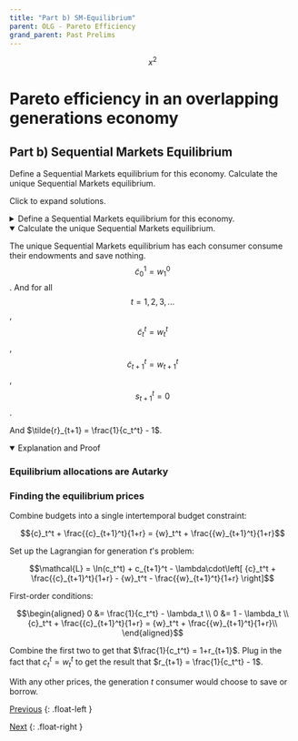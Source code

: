 ```yaml
---
title: "Part b) SM-Equilibrium" 
parent: OLG - Pareto Efficiency
grand_parent: Past Prelims
---
```



$$ x^2 \tag{Do tags even work?}$$

# Pareto efficiency in an overlapping generations economy

## Part b) Sequential Markets Equilibrium

Define a Sequential Markets equilibrium for this economy. 
Calculate the unique Sequential Markets equilibrium.

Click to expand solutions.

<details markdown="block"><summary>Define a Sequential Markets equilibrium for this economy.</summary>

A Sequential Markets Equilibrium consists of:

- a sequence of allocations: $$\{ (\tilde{c}^t_t, \tilde{c}^t_{t+1}, \tilde{s}_{t+1}) \}_{t=1}^\infty$$
- an allocation for generation $0$: $$\{ \tilde{c}_1^0 \}$$
- and a sequence of prices: $$\{ \tilde{r}_{t+1} \}_{t=1}^\infty$$

such that the following conditions are satisfied:

### Gen 0 Consumer Optimization:
Taking prices as given, consumer $0$ chooses $\tilde{c}_1^0$ to solve 

$$\max_{c_1^0} \; \ln c_1^0$$

*subject to the constraints:*

$$c_{1}^{0}\geq0 \mytag{Non-neg}$$

$$c_{1}^{0}\leq w_{1}^{0}  \mytag{Budget}$$


### Gen t Consumer Optimization:
Taking prices as given, each consumer $t,t=1,2,...$ chooses $(\tilde{c}^t_t, \tilde{c}^t_{t+1}, \tilde{s}_{t+1})$ to solve

$$\max_{c^t_t, c^t_{t+1}, s_{t+1}^t} \; \ln (c_t^t) + c_{t+1}^t$$

*subject to the constraints:*

$$c_{t}^{t}\geq0 \;\; c_{t+1}^{t}\geq0 \mytag{Non-neg}$$

$$c_{t}^{t}+s_{t+1}^{t}\leq w_{t}^{t}  \mytag{Budget Young}$$

$$c_{t+1}^{t} \leq w_{t}^{t+1} + (1+\tilde{r}_{t+1}) s_{t+1}^t  \mytag{Budget Old}$$


### Markets Clear: 
For all $t=1,2,...$:

$$\mytag{Goods MC}  \tilde{c}_t^{t-1} + \tilde{c}_t^t = w_t^{t-1} + w_t^t$$

$$\mytag{Credit MC}  \tilde{b}_t = 0$$


</details>








<details open markdown="block"><summary>Calculate the unique Sequential Markets equilibrium.</summary>


The unique Sequential Markets equilibrium has each consumer consume their endowments and save nothing. $$\tilde{c}_0^1 = w_1^0$$. And for all$$t=1,2,3,...$$, $$\tilde{c}_t^t = w_t^t$$, $$\tilde{c}_{t+1}^t = w_{t+1}^t$$, $$s_{t+1}^t = 0$$. 

And $\tilde{r}_{t+1} = \frac{1}{c_t^t} - 1$.

<details  open markdown="block"><summary>Explanation and Proof</summary>

### Equilibrium allocations are Autarky


### Finding the equilibrium prices

Combine budgets into a single intertemporal budget constraint:

$${c}_t^t + \frac{{c}_{t+1}^t}{1+r} = {w}_t^t + \frac{{w}_{t+1}^t}{1+r}$$

Set up the Lagrangian for generation $t$'s problem:

$$\mathcal{L} = \ln(c_t^t) + c_{t+1}^t - \lambda\cdot\left[ {c}_t^t + \frac{{c}_{t+1}^t}{1+r} - {w}_t^t - \frac{{w}_{t+1}^t}{1+r} \right]$$

First-order conditions:

$$\begin{aligned}
    0 &= \frac{1}{c_t^t} - \lambda_t \\
    0 &= 1 - \lambda_t  \\
    {c}_t^t + \frac{{c}_{t+1}^t}{1+r} = {w}_t^t + \frac{{w}_{t+1}^t}{1+r}\\
\end{aligned}$$

Combine the first two to get that $\frac{1}{c_t^t} = 1+r_{t+1}$. Plug in the fact that $c_t^t = w_t^t$ to get the result that $r_{t+1} = \frac{1}{c_t^t} - 1$.

With any other prices, the generation $t$ consumer would choose to save or borrow.


</details>

</details>





[Previous](kehoe-olg-a)
{: .float-left }

[Next](kehoe-olg-c)
{: .float-right }

